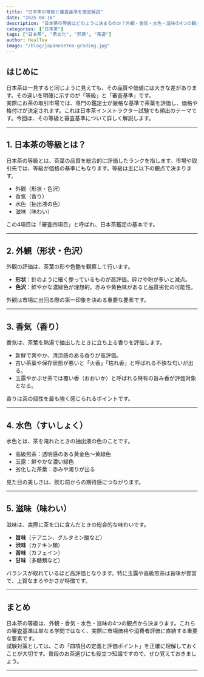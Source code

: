```yaml
---
title: "日本茶の等級と審査基準を徹底解説"
date: "2025-08-16"
description: "日本茶の等級はどのように決まるのか？外観・香気・水色・滋味の4つの観点から、日本茶インストラクター試験にも出題される審査基準を詳しく解説します。"
categories: ["日本茶"]
tags: ["日本茶", "茶文化", "煎茶", "茶道"]
author: HealTea
image: "/blog/japanesetea-grading.jpg"
---
```


## はじめに
日本茶は一見すると同じように見えても、その品質や価値には大きな差があります。その違いを明確に示すのが「等級」と「審査基準」です。  
実際にお茶の取引市場では、専門の鑑定士が厳格な基準で茶葉を評価し、価格や格付けが決定されます。これは日本茶インストラクター試験でも頻出のテーマです。今回は、その等級と審査基準について詳しく解説します。

---

## 1. 日本茶の等級とは？
日本茶の等級とは、茶葉の品質を総合的に評価したランクを指します。市場や取引先では、等級が価格の基準にもなります。等級は主に以下の観点で決まります。

- 外観（形状・色沢）
- 香気（香り）
- 水色（抽出液の色）
- 滋味（味わい）

この4項目は「審査四項目」と呼ばれ、日本茶鑑定の基本です。

---

## 2. 外観（形状・色沢）
外観の評価は、茶葉の形や色艶を観察して行います。

- **形状**：針のように細く整っているものが高評価。砕けや粉が多いと減点。  
- **色沢**：鮮やかな濃緑色が理想的。赤みや黄色味があると品質劣化の可能性。

外観は市場に出回る際の第一印象を決める重要な要素です。

---

## 3. 香気（香り）
香気は、茶葉を熱湯で抽出したときに立ち上る香りを評価します。

- 新鮮で爽やか、清涼感のある香りが高評価。  
- 古い茶葉や保存状態が悪いと「火香」「枯れ香」と呼ばれる不快な匂いが出る。  
- 玉露やかぶせ茶では覆い香（おおいか）と呼ばれる特有の旨み香が評価対象となる。

香りは茶の個性を最も強く感じられるポイントです。

---

## 4. 水色（すいしょく）
水色とは、茶を淹れたときの抽出液の色のことです。

- 高級煎茶：透明感のある黄金色〜黄緑色  
- 玉露：鮮やかな濃い緑色  
- 劣化した茶葉：赤みや濁りが出る

見た目の美しさは、飲む前からの期待感につながります。

---

## 5. 滋味（味わい）
滋味は、実際に茶を口に含んだときの総合的な味わいです。

- **旨味**（テアニン、グルタミン酸など）  
- **渋味**（カテキン類）  
- **苦味**（カフェイン）  
- **甘味**（多糖類など）  

バランスが取れているほど高評価となります。特に玉露や高級煎茶は旨味が豊富で、上質なまろやかさが特徴です。

---

## まとめ
日本茶の等級は、外観・香気・水色・滋味の4つの観点から決まります。これらの審査基準は単なる学問ではなく、実際に市場価格や消費者評価に直結する重要な要素です。  
試験対策としては、この「四項目の定義と評価ポイント」を正確に理解しておくことが大切です。普段のお茶選びにも役立つ知識ですので、ぜひ覚えておきましょう。

---
